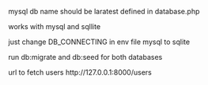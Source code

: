 <p>mysql db name should be laratest defined in database.php</p>
<p>works with mysql and sqllite</p>
<p>just change DB_CONNECTING in env file mysql to sqlite</p>
run db:migrate and db:seed for both databases 
<p>url to fetch users http://127.0.0.1:8000/users</p>

